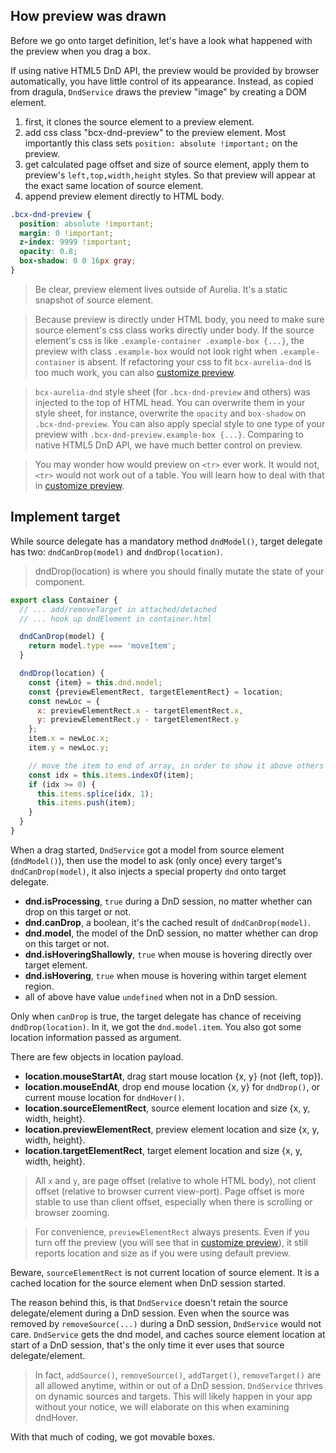 ## How preview was drawn

Before we go onto target definition, let's have a look what happened with the preview when you drag a box.

If using native HTML5 DnD API, the preview would be provided by browser automatically, you have little control of its appearance. Instead, as copied from dragula, `DndService` draws the preview "image" by creating a DOM element.

1. first, it clones the source element to a preview element.
2. add css class "bcx-dnd-preview" to the preview element. Most importantly this class sets `position: absolute !important;` on the preview.
3. get calculated page offset and size of source element, apply them to preview's `left,top,width,height` styles. So that preview will appear at the exact same location of source element.
4. append preview element directly to HTML body.

```css
.bcx-dnd-preview {
  position: absolute !important;
  margin: 0 !important;
  z-index: 9999 !important;
  opacity: 0.8;
  box-shadow: 0 0 16px gray;
}
```

> Be clear, preview element lives outside of Aurelia. It's a static snapshot of source element.

> Because preview is directly under HTML body, you need to make sure source element's css class works directly under body. If the source element's css is like `.example-container .example-box {...}`, the preview with class `.example-box` would not look right when `.example-container` is absent. If refactoring your css to fit `bcx-aurelia-dnd` is too much work, you can also [customize preview](#/customize-preview-and-hover).

> `bcx-aurelia-dnd` style sheet (for `.bcx-dnd-preview` and others) was injected to the top of HTML head. You can overwrite them in your style sheet, for instance, overwrite the `opacity` and `box-shadow` on `.bcx-dnd-preview`. You can also apply special style to one type of your preview with `.bcx-dnd-preview.example-box {...}`. Comparing to native HTML5 DnD API, we have much better control on preview.

> You may wonder how would preview on `<tr>` ever work. It would not, `<tr>` would not work out of a table. You will learn how to deal with that in [customize preview](#/customize-preview-and-hover).

## Implement target

While source delegate has a mandatory method `dndModel()`, target delegate has two: `dndCanDrop(model)` and `dndDrop(location)`.

> dndDrop(location) is where you should finally mutate the state of your component.

```javascript
export class Container {
  // ... add/removeTarget in attached/detached
  // ... hook up dndElement in container.html

  dndCanDrop(model) {
    return model.type === 'moveItem';
  }

  dndDrop(location) {
    const {item} = this.dnd.model;
    const {previewElementRect, targetElementRect} = location;
    const newLoc = {
      x: previewElementRect.x - targetElementRect.x,
      y: previewElementRect.y - targetElementRect.y
    };
    item.x = newLoc.x;
    item.y = newLoc.y;

    // move the item to end of array, in order to show it above others
    const idx = this.items.indexOf(item);
    if (idx >= 0) {
      this.items.splice(idx, 1);
      this.items.push(item);
    }
  }
}
```

When a drag started, `DndService` got a model from source element (`dndModel()`), then use the model to ask (only once) every target's `dndCanDrop(model)`, it also injects a special property `dnd` onto target delegate.

* __dnd.isProcessing__, `true` during a DnD session, no matter whether can drop on this target or not.
* __dnd.canDrop__, a boolean, it's the cached result of `dndCanDrop(model)`.
* __dnd.model__, the model of the DnD session, no matter whether can drop on this target or not.
* __dnd.isHoveringShallowly__, `true` when mouse is hovering directly over target element.
* __dnd.isHovering__, `true` when mouse is hovering within target element region.
* all of above have value `undefined` when not in a DnD session.


Only when `canDrop` is true, the target delegate has chance of receiving `dndDrop(location)`. In it, we got the `dnd.model.item`. You also got some location information passed as argument.

There are few objects in location payload.
* __location.mouseStartAt__, drag start mouse location {x, y} (not {left, top}).
* __location.mouseEndAt__, drop end mouse location {x, y} for `dndDrop()`, or current mouse location for `dndHover()`.
* __location.sourceElementRect__, source element location and size {x, y, width, height}.
* __location.previewElementRect__, preview element location and size {x, y, width, height}.
* __location.targetElementRect__, target element location and size {x, y, width, height}.

> All `x` and `y`, are page offset (relative to whole HTML body), not client offset (relative to browser current view-port). Page offset is more stable to use than client offset, especially when there is scrolling or browser zooming.

> For convenience, `previewElementRect` always presents. Even if you turn off the preview (you will see that in [customize preview](#/customize-preview-and-hover)), it still reports location and size as if you were using default preview.

Beware, `sourceElementRect` is not current location of source element. It is a cached location for the source element when DnD session started.

The reason behind this, is that `DndService` doesn't retain the source delegate/element during a DnD session. Even when the source was removed by `removeSource(...)` during a DnD session, `DndService` would not care. `DndService` gets the dnd model, and caches source element location at start of a DnD session, that's the only time it ever uses that source delegate/element.

> In fact, `addSource()`, `removeSource()`, `addTarget()`, `removeTarget()` are all allowed anytime, within or out of a DnD session. `DndService` thrives on dynamic sources and targets. This will likely happen in your app without your notice, we will elaborate on this when examining dndHover.

With that much of coding, we got movable boxes.

